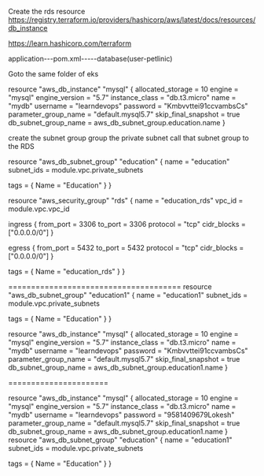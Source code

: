 Create the rds resource
https://registry.terraform.io/providers/hashicorp/aws/latest/docs/resources/db_instance

https://learn.hashicorp.com/terraform



application---pom.xml-----database(user-petlinic)

Goto the same folder of eks 

resource "aws_db_instance" "mysql" {
  allocated_storage    = 10
  engine               = "mysql"
  engine_version       = "5.7"
  instance_class       = "db.t3.micro"
  name                 = "mydb"
  username             = "learndevops"
  password             = "Kmbvvttei91ccvambsCs"
  parameter_group_name = "default.mysql5.7"
  skip_final_snapshot  = true
  db_subnet_group_name   = aws_db_subnet_group.education.name
}


create the subnet group
group the private subnet
call that subnet group to the RDS


resource "aws_db_subnet_group" "education" {
  name       = "education"
  subnet_ids = module.vpc.private_subnets

  tags = {
    Name = "Education"
  }
}


resource "aws_security_group" "rds" {
  name   = "education_rds"
  vpc_id = module.vpc.vpc_id

  ingress {
    from_port   = 3306
    to_port     = 3306
    protocol    = "tcp"
    cidr_blocks = ["0.0.0.0/0"]
  }

  egress {
    from_port   = 5432
    to_port     = 5432
    protocol    = "tcp"
    cidr_blocks = ["0.0.0.0/0"]
  }

  tags = {
    Name = "education_rds"
  }
}


======================================
resource "aws_db_subnet_group" "education1" {
  name       = "education1"
  subnet_ids = module.vpc.private_subnets

  tags = {
    Name = "Education"
  }
}

resource "aws_db_instance" "mysql" {
  allocated_storage    = 10
  engine               = "mysql"
  engine_version       = "5.7"
  instance_class       = "db.t3.micro"
  name                 = "mydb"
  username             = "learndevops"
  password             = "Kmbvvttei91ccvambsCs"
  parameter_group_name = "default.mysql5.7"
  skip_final_snapshot  = true
  db_subnet_group_name   = aws_db_subnet_group.education1.name
}

======================

resource "aws_db_instance" "mysql" {
 allocated_storage = 10 
 engine = "mysql" 
 engine_version = "5.7"
 instance_class = "db.t3.micro"
 name = "mydb"
 username = "learndevops"
 password = "9581409679Lokesh"
 parameter_group_name = "default.mysql5.7"
 skip_final_snapshot = true 
 db_subnet_group_name = aws_db_subnet_group.education1.name
}
resource "aws_db_subnet_group" "education" {
 name = "education1"
 subnet_ids = module.vpc.private_subnets

tags = {
  Name = "Education"
 } 
}
